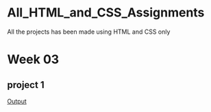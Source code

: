 # All_HTML_and_CSS_Assignments
All the projects has been made using HTML and CSS only <br>
# Week 03
## project 1 <br>
[Output]()
